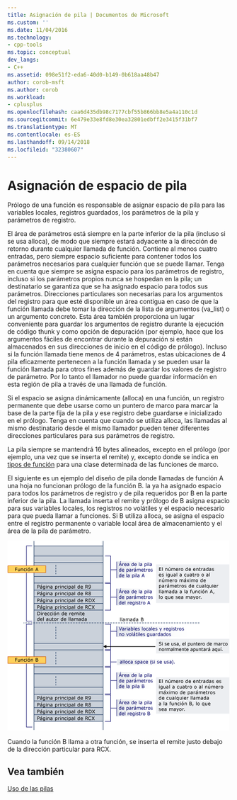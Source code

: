 ```yaml
---
title: Asignación de pila | Documentos de Microsoft
ms.custom: ''
ms.date: 11/04/2016
ms.technology:
- cpp-tools
ms.topic: conceptual
dev_langs:
- C++
ms.assetid: 098e51f2-eda6-40d0-b149-0b618aa48b47
author: corob-msft
ms.author: corob
ms.workload:
- cplusplus
ms.openlocfilehash: caa6d435db98c7177cbf55b866bb8e5a4a110c1d
ms.sourcegitcommit: 6e479e33e8fd8e30ea32801edbff2e3415f31bf7
ms.translationtype: MT
ms.contentlocale: es-ES
ms.lasthandoff: 09/14/2018
ms.locfileid: "32380607"
---
```

# <a name="stack-allocation"></a>Asignación de espacio de pila
Prólogo de una función es responsable de asignar espacio de pila para las variables locales, registros guardados, los parámetros de la pila y parámetros de registro.  
  
 El área de parámetros está siempre en la parte inferior de la pila (incluso si se usa alloca), de modo que siempre estará adyacente a la dirección de retorno durante cualquier llamada de función. Contiene al menos cuatro entradas, pero siempre espacio suficiente para contener todos los parámetros necesarios para cualquier función que se puede llamar. Tenga en cuenta que siempre se asigna espacio para los parámetros de registro, incluso si los parámetros propios nunca se hospedan en la pila; un destinatario se garantiza que se ha asignado espacio para todos sus parámetros. Direcciones particulares son necesarias para los argumentos del registro para que esté disponible un área contigua en caso de que la función llamada debe tomar la dirección de la lista de argumentos (va_list) o un argumento concreto. Esta área también proporciona un lugar conveniente para guardar los argumentos de registro durante la ejecución de código thunk y como opción de depuración (por ejemplo, hace que los argumentos fáciles de encontrar durante la depuración si están almacenados en sus direcciones de inicio en el código de prólogo). Incluso si la función llamada tiene menos de 4 parámetros, estas ubicaciones de 4 pila eficazmente pertenecen a la función llamada y se pueden usar la función llamada para otros fines además de guardar los valores de registro de parámetro.  Por lo tanto el llamador no puede guardar información en esta región de pila a través de una llamada de función.  
  
 Si el espacio se asigna dinámicamente (alloca) en una función, un registro permanente que debe usarse como un puntero de marco para marcar la base de la parte fija de la pila y ese registro debe guardarse e inicializado en el prólogo. Tenga en cuenta que cuando se utiliza alloca, las llamadas al mismo destinatario desde el mismo llamador pueden tener diferentes direcciones particulares para sus parámetros de registro.  
  
 La pila siempre se mantendrá 16 bytes alineados, excepto en el prólogo (por ejemplo, una vez que se inserta el remite) y, excepto donde se indica en [tipos de función](../build/function-types.md) para una clase determinada de las funciones de marco.  
  
 El siguiente es un ejemplo del diseño de pila donde llamadas de función A una hoja no funcionan prólogo de la función B. la ya ha asignado espacio para todos los parámetros de registro y de pila requeridos por B en la parte inferior de la pila. La llamada inserta el remite y prólogo de B asigna espacio para sus variables locales, los registros no volátiles y el espacio necesario para que pueda llamar a funciones. Si B utiliza alloca, se asigna el espacio entre el registro permanente o variable local área de almacenamiento y el área de la pila de parámetro.  
  
 ![Ejemplo de conversión de AMD](../build/media/vcamd_conv_ex_5.png "vcAmd_conv_ex_5")  
  
 Cuando la función B llama a otra función, se inserta el remite justo debajo de la dirección particular para RCX.  
  
## <a name="see-also"></a>Vea también  
 [Uso de las pilas](../build/stack-usage.md)